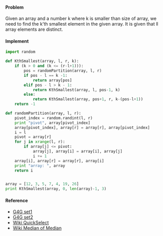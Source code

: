 #### Problem
Given an array and a number k where k is smaller than size of array, we need to find the k’th smallest element in the given array. 
It is given that ll array elements are distinct.

#### Implement 
```python
import random

def KthSmallest(array, l, r, k):
    if (k > 0 and (k <= (r-l+1))):
        pos = randomPartition(array, l, r)
        if pos - l == k -1:
            return array[pos]
        elif pos - l > k - 1:
            return KthSmallest(array, l, pos-1, k)
        else:
            return KthSmallest(array, pos+1, r, k-(pos-l+1))
    return -1

def randomPartition(array, l, r):
    pivot_index = random.randint(l, r)
    print "pivot", array[pivot_index]
    array[pivot_index], array[r] = array[r], array[pivot_index]
    i = l
    pivot = array[r]
    for j in xrange(l, r):
        if array[j] <= pivot:
            array[j], array[i] = array[i], array[j]
            i += 1
    array[i], array[r] = array[r], array[i]
    print "array: ", array
    return i


array = [12, 3, 5, 7, 4, 19, 26]
print KthSmallest(array, 0, len(array)-1, 3)
```

#### Reference
* [G4G set1](http://www.geeksforgeeks.org/kth-smallestlargest-element-unsorted-array/)
* [G4G set2](http://www.geeksforgeeks.org/kth-smallestlargest-element-unsorted-array-set-2-expected-linear-time/)
* [Wiki QuickSelect](https://en.wikipedia.org/wiki/Quickselect)
* [Wiki Median of Median](https://en.wikipedia.org/wiki/Median_of_medians)
